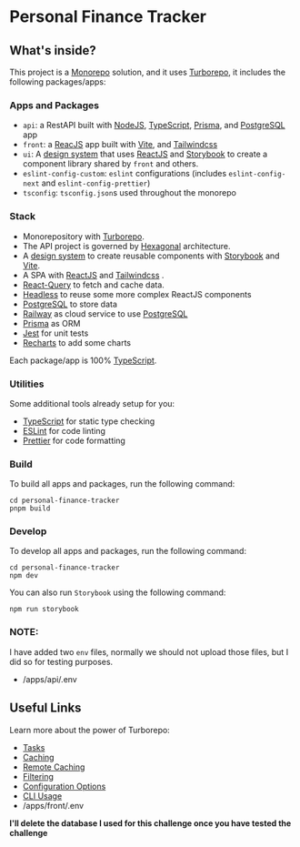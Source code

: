 # Personal Finance Tracker

## What's inside?

This project is a [Monorepo](https://monorepo.tools/) solution, and it uses [Turborepo](https://turbo.build/repo), it includes the following packages/apps:

### Apps and Packages

- `api`: a RestAPI built with [NodeJS](https://nodejs.org/en), [TypeScript](https://www.typescriptlang.org/), [Prisma](https://www.prisma.io/), and [PostgreSQL](https://www.postgresql.org/) app
- `front`: a [ReacJS](https://react.dev/) app built with [Vite](https://vitejs.dev/), and [Tailwindcss](https://tailwindcss.com/)
- `ui`: A [design system](https://www.invisionapp.com/inside-design/guide-to-design-systems/) that uses [ReactJS](https://react.dev/) and [Storybook](https://storybook.js.org/) to create a component library shared by `front` and others.
- `eslint-config-custom`: `eslint` configurations (includes `eslint-config-next` and `eslint-config-prettier`)
- `tsconfig`: `tsconfig.json`s used throughout the monorepo

### Stack

- Monorepository with [Turborepo](https://turbo.build/repo).
- The API project is governed by [Hexagonal](https://tsh.io/blog/hexagonal-architecture/#:~:text=Hexagonal%20architecture%20is%20a%20pattern,databases%20from%20the%20core%20application.) architecture.
- A [design system](https://www.invisionapp.com/inside-design/guide-to-design-systems/) to create reusable components with [Storybook](https://storybook.js.org/) and [Vite](https://vitejs.dev/).
- A SPA with [ReactJS](https://react.dev/) and [Tailwindcss](https://tailwindcss.com/) .
- [React-Query](https://tanstack.com/query/v3/) to fetch and cache data.
- [Headless](https://headlessui.com/) to reuse some more complex ReactJS components
- [PostgreSQL](https://www.postgresql.org/) to store data
- [Railway](https://railway.app/) as cloud service to use [PostgreSQL](https://www.postgresql.org/)
- [Prisma](https://www.prisma.io/) as ORM
- [Jest](https://jestjs.io/) for unit tests
- [Recharts](https://recharts.org/en-US/) to add some charts

Each package/app is 100% [TypeScript](https://www.typescriptlang.org/).

### Utilities

Some additional tools already setup for you:

- [TypeScript](https://www.typescriptlang.org/) for static type checking
- [ESLint](https://eslint.org/) for code linting
- [Prettier](https://prettier.io) for code formatting

### Build

To build all apps and packages, run the following command:

```
cd personal-finance-tracker
pnpm build
```

### Develop

To develop all apps and packages, run the following command:

```
cd personal-finance-tracker
npm dev
```

You can also run `Storybook` using the following command:

```
npm run storybook
```

### NOTE:

I have added two `env` files, normally we should not upload those files, but I did so for testing purposes.

- /apps/api/.env

## Useful Links

Learn more about the power of Turborepo:

- [Tasks](https://turbo.build/repo/docs/core-concepts/monorepos/running-tasks)
- [Caching](https://turbo.build/repo/docs/core-concepts/caching)
- [Remote Caching](https://turbo.build/repo/docs/core-concepts/remote-caching)
- [Filtering](https://turbo.build/repo/docs/core-concepts/monorepos/filtering)
- [Configuration Options](https://turbo.build/repo/docs/reference/configuration)
- [CLI Usage](https://turbo.build/repo/docs/reference/command-line-reference)
- /apps/front/.env

**I'll delete the database I used for this challenge once you have tested the challenge**
